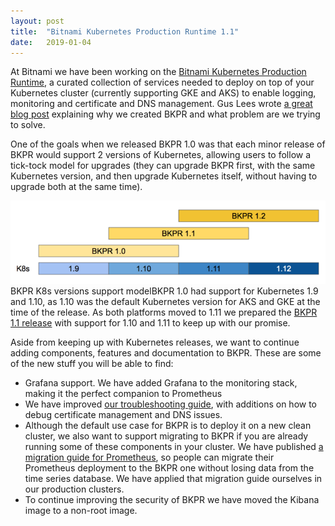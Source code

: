 ```yaml
---
layout:	post
title:	"Bitnami Kubernetes Production Runtime 1.1"
date:	2019-01-04
---
```


  At Bitnami we have been working on the [Bitnami Kubernetes Production Runtime](https://github.com/bitnami/kube-prod-runtime/), a curated collection of services needed to deploy on top of your Kubernetes cluster (currently supporting GKE and AKS) to enable logging, monitoring and certificate and DNS management. Gus Lees wrote [a great blog post](https://engineering.bitnami.com/articles/announcing-the-bitnami-kubernetes-production-runtime-bkpr.html) explaining why we created BKPR and what problem are we trying to solve.

One of the goals when we released BKPR 1.0 was that each minor release of BKPR would support 2 versions of Kubernetes, allowing users to follow a tick-tock model for upgrades (they can upgrade BKPR first, with the same Kubernetes version, and then upgrade Kubernetes itself, without having to upgrade both at the same time).

![](/img/1*RWIncsroYwLBNwZw320PxA.png)BKPR K8s versions support modelBKPR 1.0 had support for Kubernetes 1.9 and 1.10, as 1.10 was the default Kubernetes version for AKS and GKE at the time of the release. As both platforms moved to 1.11 we prepared the [BKPR 1.1 release](https://github.com/bitnami/kube-prod-runtime/releases/tag/v1.1.0) with support for 1.10 and 1.11 to keep up with our promise.

Aside from keeping up with Kubernetes releases, we want to continue adding components, features and documentation to BKPR. These are some of the new stuff you will be able to find:

* Grafana support. We have added Grafana to the monitoring stack, making it the perfect companion to Prometheus
* We have improved [our troubleshooting guide](https://github.com/bitnami/kube-prod-runtime/blob/master/docs/troubleshooting.md), with additions on how to debug certificate management and DNS issues.
* Although the default use case for BKPR is to deploy it on a new clean cluster, we also want to support migrating to BKPR if you are already running some of these components in your cluster. We have published [a migration guide for Prometheus](https://github.com/bitnami/kube-prod-runtime/blob/master/docs/migration-guides/prometheus-migration.md), so people can migrate their Prometheus deployment to the BKPR one without losing data from the time series database. We have applied that migration guide ourselves in our production clusters.
* To continue improving the security of BKPR we have moved the Kibana image to a non-root image.
  